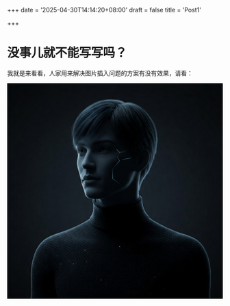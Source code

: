 +++
date = '2025-04-30T14:14:20+08:00'
draft = false
title = 'Post1'

+++

# 没事儿就不能写写吗？

我就是来看看，人家用来解决图片插入问题的方案有没有效果，请看：

![我的头像](pics/1.jpg)

